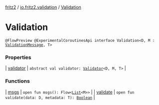 [fritz2](../../index.md) / [io.fritz2.validation](../index.md) / [Validation](./index.md)

# Validation

`@FlowPreview @ExperimentalCoroutinesApi interface Validation<D, M : `[`ValidationMessage`](../-validation-message/index.md)`, T>`

### Properties

| [validator](validator.md) | `abstract val validator: `[`Validator`](../-validator/index.md)`<D, M, T>` |

### Functions

| [msgs](msgs.md) | `open fun msgs(): Flow<`[`List`](https://kotlinlang.org/api/latest/jvm/stdlib/kotlin.collections/-list/index.html)`<M>>` |
| [validate](validate.md) | `open fun validate(data: D, metadata: T): `[`Boolean`](https://kotlinlang.org/api/latest/jvm/stdlib/kotlin/-boolean/index.html) |

